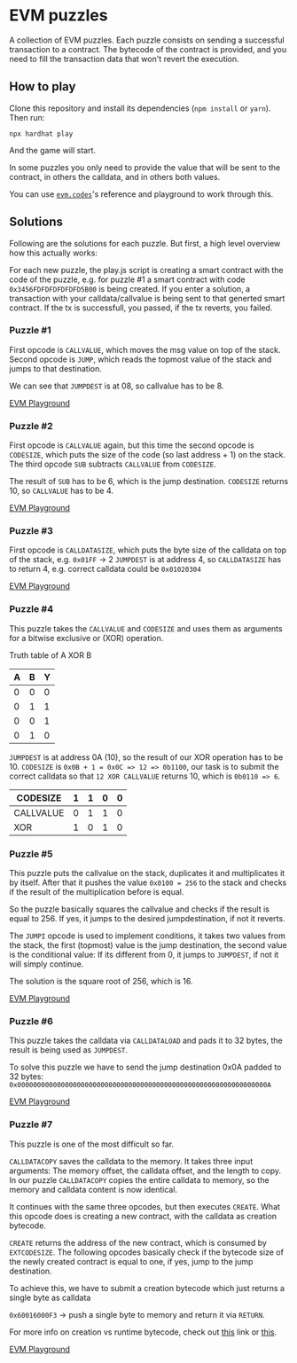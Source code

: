 # EVM puzzles

A collection of EVM puzzles. Each puzzle consists on sending a successful transaction to a contract. The bytecode of the contract is provided, and you need to fill the transaction data that won't revert the execution.

## How to play

Clone this repository and install its dependencies (`npm install` or `yarn`). Then run:

```
npx hardhat play
```

And the game will start.

In some puzzles you only need to provide the value that will be sent to the contract, in others the calldata, and in others both values.

You can use [`evm.codes`](https://www.evm.codes/)'s reference and playground to work through this.

## Solutions

Following are the solutions for each puzzle. But first, a high level overview how this actually works:

For each new puzzle, the play.js script is creating a smart contract with the code of the puzzle, e.g. for puzzle #1 a smart contract with code `0x3456FDFDFDFDFDFD5B00` is being created. If you enter a solution, a transaction with your calldata/callvalue is being sent to that generted smart contract. If the tx is successfull, you passed, if the tx reverts, you failed.

### Puzzle #1

First opcode is `CALLVALUE`, which moves the msg value on top of the stack.
Second opcode is `JUMP`, which reads the topmost value of the stack and jumps to that destination.

We can see that `JUMPDEST` is at 08, so callvalue has to be 8.

[EVM Playground](https://www.evm.codes/playground?callValue=8&unit=Wei&codeType=Mnemonic&code='CALLVALUEy~~~~~~yDESTzSTOP'~zREVERTz%5CnyzJUMP%01yz~_)

### Puzzle #2

First opcode is `CALLVALUE` again, but this time the second opcode is `CODESIZE`, which puts the size of the code (so last address + 1) on the stack. The third opcode `SUB` subtracts `CALLVALUE` from `CODESIZE`.

The result of `SUB` has to be 6, which is the jump destination. `CODESIZE` returns 10, so `CALLVALUE` has to be 4.

[EVM Playground](https://www.evm.codes/playground?callValue=4&unit=Wei&codeType=Mnemonic&code='CALLVALUEzCODESIZEzSUBy~~yDESTzSTOP~~'~zREVERTz%5CnyzJUMP%01yz~_)

### Puzzle #3

First opcode is `CALLDATASIZE`, which puts the byte size of the calldata on top of the stack, e.g. `0x01FF` -> 2
`JUMPDEST` is at address 4, so `CALLDATASIZE` has to return 4, e.g. correct calldata could be `0x01020304`

[EVM Playground](https://www.evm.codes/playground?unit=Wei&callData=0xff010203FF&codeType=Mnemonic&code='CALLDATASIZEyzzyDEST~STOP~'~%5Cnz~REVERTy~JUMP%01yz~_)

### Puzzle #4

This puzzle takes the `CALLVALUE` and `CODESIZE` and uses them as arguments for a bitwise exclusive or (XOR) operation.

Truth table of A XOR B

| A   | B   | Y   |
| --- | --- | --- |
| 0   | 0   | 0   |
| 0   | 1   | 1   |
| 0   | 0   | 1   |
| 0   | 1   | 0   |

`JUMPDEST` is at address 0A (10), so the result of our XOR operation has to be 10.
`CODESIZE` is `0x0B + 1 = 0x0C => 12 => 0b1100`, our task is to submit the correct calldata so that `12 XOR CALLVALUE` returns 10, which is `0b0110 => 6`.

| CODESIZE  | 1   | 1   | 0   | 0   |
| --------- | --- | --- | --- | --- |
| CALLVALUE | 0   | 1   | 1   | 0   |
| XOR       | 1   | 0   | 1   | 0   |

### Puzzle #5

This puzzle puts the callvalue on the stack, duplicates it and multiplicates it by itself. After that it pushes the value `0x0100 = 256` to the stack and checks if the result of the multiplication before is equal.

So the puzzle basically squares the callvalue and checks if the result is equal to 256. If yes, it jumps to the desired jumpdestination, if not it reverts.

The `JUMPI` opcode is used to implement conditions, it takes two values from the stack, the first (topmost) value is the jump destination, the second value is the conditional value: If its different from 0, it jumps to `JUMPDEST`, if not it will simply continue.

The solution is the square root of 256, which is 16.

[EVM Playground](https://www.evm.codes/playground?callValue=100&unit=Wei&codeType=Mnemonic&code='CALLVALUE~DUP1~MULy2%200x0100~EQy1%200x0CwIzzwDEST~STOPzz'~%5Cnz~REVERTy~PUSHw~JUMP%01wyz~_)

### Puzzle #6

This puzzle takes the calldata via `CALLDATALOAD` and pads it to 32 bytes, the result is being used as `JUMPDEST`.

To solve this puzzle we have to send the jump destination 0x0A padded to 32 bytes:
`0x000000000000000000000000000000000000000000000000000000000000000A`

[EVM Playground](https://www.evm.codes/playground?callValue=100&unit=Wei&callData=0x000000000000000000000000000000000000000000000000000000000000000a&codeType=Mnemonic&code='PUSH1%200x00zCALLDATALOADy~~~~~~yDESTzSTOP'~zREVERTz%5CnyzJUMP%01yz~_)

### Puzzle #7

This puzzle is one of the most difficult so far.

`CALLDATACOPY` saves the calldata to the memory. It takes three input arguments: The memory offset, the calldata offset, and the length to copy. In our puzzle `CALLDATACOPY` copies the entire calldata to memory, so the memory and calldata content is now identical.

It continues with the same three opcodes, but then executes `CREATE`. What this opcode does is creating a new contract, with the calldata as creation bytecode.

`CREATE` returns the address of the new contract, which is consumed by `EXTCODESIZE`. The following opcodes basically check if the bytecode size of the newly created contract is equal to one, if yes, jump to the jump destination.

To achieve this, we have to submit a creation bytecode which just returns a single byte as calldata

`0x60016000F3` -> push a single byte to memory and return it via `RETURN`.

For more info on creation vs runtime bytecode, check out [this](https://ventral.digital/posts/2022/3/12/evm-puzzles-second-wind) link or [this](https://blog.openzeppelin.com/deconstructing-a-solidity-contract-part-ii-creation-vs-runtime-6b9d60ecb44c/).

[EVM Playground](https://www.evm.codes/playground?callValue=100&unit=Wei&callData=0x60026000F3&codeType=Mnemonic&code='yw0zDUP1zyCOPYzyw0~00zCREATEzEXTCODEw1zEQ~13vIzREVERTvDESTzSTOP'~zPUSH1%200xz%5CnyCALLDATAwSIZE~0vzJUMP%01vwyz~_)
